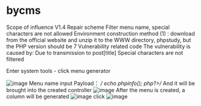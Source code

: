 # bycms
Scope of influence
V1.4
Repair scheme
Filter menu name, special characters are not allowed
Environment construction method
(1) : download from the official website and unzip it to the WWW directory, phpstudy, but the PHP version should be 7
Vulnerability related code
The vulnerability is caused by:
Due to transmission to post[title] Special characters are not filtered

Enter system tools - click menu generator

![image](https://user-images.githubusercontent.com/27337983/138582399-91505f5c-c8a1-44ba-889f-1fc8addcfed3.png)
Menu name input
Payload：
*/ echo phpinfo(); php?>/*
And it will be brought into the created controller
![image](https://user-images.githubusercontent.com/27337983/138582431-c67a884d-f227-4d7c-b85e-f3ec09546724.png)
After the menu is created, a column will be generated
![image](https://user-images.githubusercontent.com/27337983/138582437-25330a4a-007b-40eb-8743-3886ac124d56.png)
click
![image](https://user-images.githubusercontent.com/27337983/138582441-8fc30278-d9ec-4872-8ecd-21d30d912a96.png)
